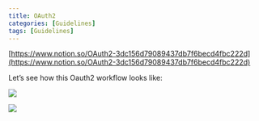```yaml
---
title: OAuth2
categories: [Guidelines]
tags: [Guidelines]
---
```


[https://www.notion.so/OAuth2-3dc156d79089437db7f6becd4fbc222d](https://www.notion.so/OAuth2-3dc156d79089437db7f6becd4fbc222d)


Let’s see how this Oauth2 workflow looks like:


![](https://prod-files-secure.s3.us-west-2.amazonaws.com/9960fb2a-b75e-4bea-a8f9-b00925db1215/3bce41e0-99e8-4ebd-9701-e2bc9cbb79a2/Untitled.png?X-Amz-Algorithm=AWS4-HMAC-SHA256&X-Amz-Content-Sha256=UNSIGNED-PAYLOAD&X-Amz-Credential=ASIAZI2LB466XQLQOX6U%2F20250621%2Fus-west-2%2Fs3%2Faws4_request&X-Amz-Date=20250621T202325Z&X-Amz-Expires=3600&X-Amz-Security-Token=IQoJb3JpZ2luX2VjEO%2F%2F%2F%2F%2F%2F%2F%2F%2F%2F%2FwEaCXVzLXdlc3QtMiJHMEUCIQCTJ09XnIZ0w1VxzHYkNRZ7H4SWPy1mL6pCLbk9rqLMUAIgO518YkE%2BcgNABph%2Fe4Fxtx6AKsE0qWQT148stVBNhXAqiAQI2P%2F%2F%2F%2F%2F%2F%2F%2F%2F%2FARAAGgw2Mzc0MjMxODM4MDUiDJMuG%2Fhi2NfIHQR7xCrcA%2FWTsE1jDHkbyMrRdSqzNy1xflNwZP5nOBEqEDee0pDPe6xmCvPAfn74B5mcn4eKETmHOdMz1mU2x0UveGZTJK5JYcDupfS07da1IgRzs%2B5Q8tcAaLyq2La9aTyuQv2zEkn8mVgqJ7BU8bkb59Ax17xp7dv0aZbQMxk9HhnqtPKKjz75wGoWHWVtgWUhiuL6X7vGnmCl8TABv6ASbRCuwYcjjJKgIfTsBmzr61W1CrsvKsemJ%2B%2BTP%2B3a%2BQWH6ZhqTdbdIoGXgbXapY3mjsWrRPM1fYipWd8JX6yjTg7VuQ5bHnEn2uCfmKIpcuVH4WUzTWV6nwbrVWnHlZYJDlElj8UsOqRIovGAG1WamOxWA8SBnLyKxZxZXFzMoKJMjqZuOFjwjtMGuODwVm%2BjUz3oH%2BnNJtOQFzpC9PfCM3y2jb9Bw5GI7QKrSnnveZQVJ%2Fc4AidB2GSTp0GQeb2nkqgvXfFJfiTfD2hj6S8wJVaAlcUtRhv8iZkEozqBCkdQLySyygF4SAwW7I89duSYam1THOg8bmrr0JCESIdZFlpJhMOH63sr33eYMQacsvmTmmfxIMXB38H%2Bye34gAEH8caFOD%2FqdqF0lVtYps3an253U6EAQvIUVfH6JHb0cK6LMK2P28IGOqUBq%2FfqEnYFQioEsEMXmpbbdGgxJJBDC0gDWbYseFnpm5kOW1c7sL1ss9HXumml1NNgVaYuUJgNppEG188YliFDWkdRZkEj8lOtxB38GC%2BV%2BlhWlwaZrJYAuMvRrknSNVuwJjkEYZH6DQode%2BwbKEINbZ69SCfxfqYQw%2BvYrxRkKJIqdKqp3GQW6MH5ujN4TpRQt43V2InguIM78uVgYxfh4yoKdlwn&X-Amz-Signature=ad65291a9d692b55759b01cb129fad31cd44a35f0ff380bb9db84f8bd423684c&X-Amz-SignedHeaders=host&x-amz-checksum-mode=ENABLED&x-id=GetObject)


![](https://prod-files-secure.s3.us-west-2.amazonaws.com/9960fb2a-b75e-4bea-a8f9-b00925db1215/27d32b66-de43-41de-80f7-7edb81d1190f/Untitled.png?X-Amz-Algorithm=AWS4-HMAC-SHA256&X-Amz-Content-Sha256=UNSIGNED-PAYLOAD&X-Amz-Credential=ASIAZI2LB466XQLQOX6U%2F20250621%2Fus-west-2%2Fs3%2Faws4_request&X-Amz-Date=20250621T202325Z&X-Amz-Expires=3600&X-Amz-Security-Token=IQoJb3JpZ2luX2VjEO%2F%2F%2F%2F%2F%2F%2F%2F%2F%2F%2FwEaCXVzLXdlc3QtMiJHMEUCIQCTJ09XnIZ0w1VxzHYkNRZ7H4SWPy1mL6pCLbk9rqLMUAIgO518YkE%2BcgNABph%2Fe4Fxtx6AKsE0qWQT148stVBNhXAqiAQI2P%2F%2F%2F%2F%2F%2F%2F%2F%2F%2FARAAGgw2Mzc0MjMxODM4MDUiDJMuG%2Fhi2NfIHQR7xCrcA%2FWTsE1jDHkbyMrRdSqzNy1xflNwZP5nOBEqEDee0pDPe6xmCvPAfn74B5mcn4eKETmHOdMz1mU2x0UveGZTJK5JYcDupfS07da1IgRzs%2B5Q8tcAaLyq2La9aTyuQv2zEkn8mVgqJ7BU8bkb59Ax17xp7dv0aZbQMxk9HhnqtPKKjz75wGoWHWVtgWUhiuL6X7vGnmCl8TABv6ASbRCuwYcjjJKgIfTsBmzr61W1CrsvKsemJ%2B%2BTP%2B3a%2BQWH6ZhqTdbdIoGXgbXapY3mjsWrRPM1fYipWd8JX6yjTg7VuQ5bHnEn2uCfmKIpcuVH4WUzTWV6nwbrVWnHlZYJDlElj8UsOqRIovGAG1WamOxWA8SBnLyKxZxZXFzMoKJMjqZuOFjwjtMGuODwVm%2BjUz3oH%2BnNJtOQFzpC9PfCM3y2jb9Bw5GI7QKrSnnveZQVJ%2Fc4AidB2GSTp0GQeb2nkqgvXfFJfiTfD2hj6S8wJVaAlcUtRhv8iZkEozqBCkdQLySyygF4SAwW7I89duSYam1THOg8bmrr0JCESIdZFlpJhMOH63sr33eYMQacsvmTmmfxIMXB38H%2Bye34gAEH8caFOD%2FqdqF0lVtYps3an253U6EAQvIUVfH6JHb0cK6LMK2P28IGOqUBq%2FfqEnYFQioEsEMXmpbbdGgxJJBDC0gDWbYseFnpm5kOW1c7sL1ss9HXumml1NNgVaYuUJgNppEG188YliFDWkdRZkEj8lOtxB38GC%2BV%2BlhWlwaZrJYAuMvRrknSNVuwJjkEYZH6DQode%2BwbKEINbZ69SCfxfqYQw%2BvYrxRkKJIqdKqp3GQW6MH5ujN4TpRQt43V2InguIM78uVgYxfh4yoKdlwn&X-Amz-Signature=a7d75c6cca9e496dc7ee3b9a59aa82a77edcdfd0e03d8045fb3d98bfdf017160&X-Amz-SignedHeaders=host&x-amz-checksum-mode=ENABLED&x-id=GetObject)

